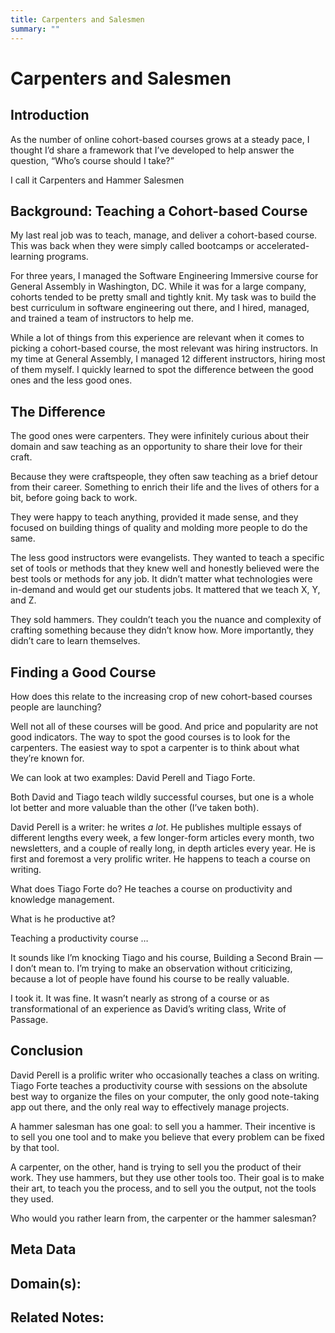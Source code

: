 ```yaml
---
title: Carpenters and Salesmen
summary: ""
---
```


# Carpenters and Salesmen

## Introduction

As the number of online cohort-based courses grows at a steady pace, I thought I’d share a framework that I’ve developed to help answer the question, “Who’s course should I take?”

I call it Carpenters and Hammer Salesmen

## Background: Teaching a Cohort-based Course

My last real job was to teach, manage, and deliver a cohort-based course. This was back when they were simply called bootcamps or accelerated-learning programs.

For three years, I managed the Software Engineering Immersive course for General Assembly in Washington, DC. While it was for a large company, cohorts tended to be pretty small and tightly knit. My task was to build the best curriculum in software engineering out there, and I hired, managed, and trained a team of instructors to help me.

While a lot of things from this experience are relevant when it comes to picking a cohort-based course, the most relevant was hiring instructors. In my time at General Assembly, I managed 12 different instructors, hiring most of them myself. I quickly learned to spot the difference between the good ones and the less good ones.

## The Difference

The good ones were carpenters. They were infinitely curious about their domain and saw teaching as an opportunity to share their love for their craft.

Because they were craftspeople, they often saw teaching as a brief detour from their career. Something to enrich their life and the lives of others for a bit, before going back to work.

They were happy to teach anything, provided it made sense, and they focused on building things of quality and molding more people to do the same.

The less good instructors were evangelists. They wanted to teach a specific set of tools or methods that they knew well and honestly believed were the best tools or methods for any job. It didn’t matter what technologies were in-demand and would get our students jobs. It mattered that we teach X, Y, and Z.

They sold hammers. They couldn’t teach you the nuance and complexity of crafting something because they didn’t know how. More importantly, they didn’t care to learn themselves.

## Finding a Good Course

How does this relate to the increasing crop of new cohort-based courses people are launching?

Well not all of these courses will be good. And price and popularity are not good indicators. The way to spot the good courses is to look for the carpenters. The easiest way to spot a carpenter is to think about what they’re known for.

We can look at two examples: David Perell and Tiago Forte.

Both David and Tiago teach wildly successful courses, but one is a whole lot better and more valuable than the other (I’ve taken both).

David Perell is a writer: he writes _a lot_. He publishes multiple essays of different lengths every week, a few longer-form articles every month, two newsletters, and a couple of really long, in depth articles every year. He is first and foremost a very prolific writer. He happens to teach a course on writing.

What does Tiago Forte do? He teaches a course on productivity and knowledge management.

What is he productive at?

Teaching a productivity course … 

It sounds like I’m knocking Tiago and his course, Building a Second Brain — I don’t mean to. I’m trying to make an observation without criticizing, because a lot of people have found his course to be really valuable.

I took it. It was fine. It wasn’t nearly as strong of a course or as transformational of an experience as David’s writing class, Write of Passage.

## Conclusion

David Perell is a prolific writer who occasionally teaches a class on writing. Tiago Forte teaches a productivity course with sessions on the absolute best way to organize the files on your computer, the only good note-taking app out there, and the only real way to effectively manage projects. 

A hammer salesman has one goal: to sell you a hammer. Their incentive is to sell you one tool and to make you believe that every problem can be fixed by that tool.

A carpenter, on the other, hand is trying to sell you the product of their work. They use hammers, but they use other tools too. Their goal is to make their art, to teach you the process, and to sell you the output, not the tools they used. 

Who would you rather learn from, the carpenter or the hammer salesman?

## Meta Data

**Domain(s):**
- 

**Related Notes:**
- 
